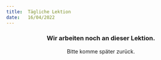 ```yaml
---
title:  Tägliche Lektion
date:   16/04/2022
---
```


### <center>Wir arbeiten noch an dieser Lektion.</center>
<center>Bitte komme später zurück.</center>